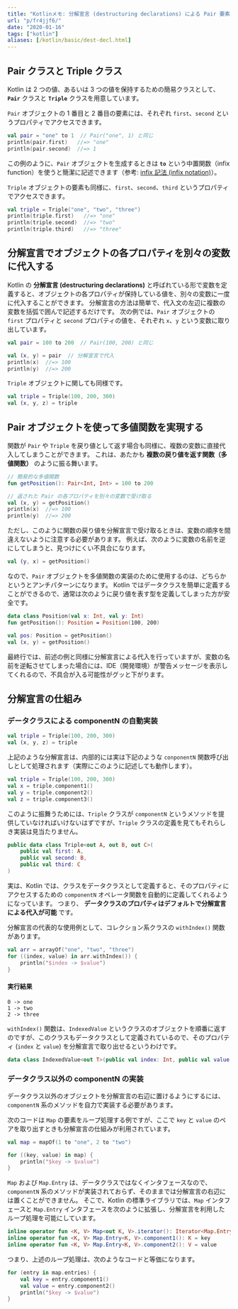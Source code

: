 ```yaml
---
title: "Kotlinメモ: 分解宣言 (destructuring declarations) による Pair 要素や Triple 要素の分解"
url: "p/fr4jjf6/"
date: "2020-01-16"
tags: ["kotlin"]
aliases: [/kotlin/basic/dest-decl.html]
---
```


Pair クラスと Triple クラス
----

Kotlin は 2 つの値、あるいは 3 つの値を保持するための簡易クラスとして、**`Pair`** クラスと **`Triple`** クラスを用意しています。

`Pair` オブジェクトの 1 番目と 2 番目の要素には、それぞれ `first`、`second` というプロパティでアクセスできます。

```kotlin
val pair = "one" to 1  // Pair("one", 1) と同じ
println(pair.first)   //=> "one"
println(pair.second)  //=> 1
```

この例のように、`Pair` オブジェクトを生成するときは **`to`** という中置関数（infix function）を使うと簡潔に記述できます（参考: [infix 記法 (infix notation)](/p/6qamkcy/)）。

`Triple` オブジェクトの要素も同様に、`first`、`second`、`third` というプロパティでアクセスできます。

```kotlin
val triple = Triple("one", "two", "three")
println(triple.first)   //=> "one"
println(triple.second)  //=> "two"
println(triple.third)   //=> "three"
```


分解宣言でオブジェクトの各プロパティを別々の変数に代入する
----

Kotlin の **分解宣言 (destructuring declarations)** と呼ばれている形で変数を定義すると、オブジェクトの各プロパティが保持している値を、別々の変数に一度に代入することができます。
分解宣言の方法は簡単で、代入文の左辺に複数の変数を括弧で囲んで記述するだけです。
次の例では、`Pair` オブジェクトの `first` プロパティと `second` プロパティの値を、それぞれ `x`、`y` という変数に取り出しています。

```kotlin
val pair = 100 to 200  // Pair(100, 200) と同じ

val (x, y) = pair  // 分解宣言で代入
println(x)  //=> 100
println(y)  //=> 200
```

`Triple` オブジェクトに関しても同様です。

```kotlin
val triple = Triple(100, 200, 300)
val (x, y, z) = triple
```


Pair オブジェクトを使って多値関数を実現する
----

関数が `Pair` や `Triple` を戻り値として返す場合も同様に、複数の変数に直接代入してしまうことができます。
これは、あたかも **複数の戻り値を返す関数（多値関数）** のように振る舞います。

```kotlin
// 簡易的な多値関数
fun getPosition(): Pair<Int, Int> = 100 to 200

// 返された Pair の各プロパティを別々の変数で受け取る
val (x, y) = getPosition()
println(x)  //=> 100
println(y)  //=> 200
```

ただし、このように関数の戻り値を分解宣言で受け取るときは、変数の順序を間違えないように注意する必要があります。
例えば、次のように変数の名前を逆にしてしまうと、見つけにくい不具合になります。

```kotlin
val (y, x) = getPosition()
```

なので、`Pair` オブジェクトを多値関数の実装のために使用するのは、どちらかというとアンチパターンになります。
Kotlin ではデータクラスを簡単に定義することができるので、通常は次のように戻り値を表す型を定義してしまった方が安全です。

```kotlin
data class Position(val x: Int, val y: Int)
fun getPosition(): Position = Position(100, 200)

val pos: Position = getPosition()
val (x, y) = getPosition()
```

最終行では、前述の例と同様に分解宣言による代入を行っていますが、変数の名前を逆転させてしまった場合には、IDE（開発環境）が警告メッセージを表示してくれるので、不具合が入る可能性がグッと下がります。


分解宣言の仕組み
----

### データクラスによる componentN の自動実装

```kotlin
val triple = Triple(100, 200, 300)
val (x, y, z) = triple
```

上記のような分解宣言は、内部的には実は下記のような `conponentN` 関数呼び出しとして処理されます（実際にこのように記述しても動作します）。

```kotlin
val triple = Triple(100, 200, 300)
val x = triple.component1()
val y = triple.component2()
val z = triple.component3()
```

このように振舞うためには、`Triple` クラスが `componentN` というメソッドを提供していなければいけないはずですが、`Triple` クラスの定義を見てもそれらしき実装は見当たりません。

```kotlin
public data class Triple<out A, out B, out C>(
    public val first: A,
    public val second: B,
    public val third: C
)
```

実は、Kotlin では、クラスをデータクラスとして定義すると、そのプロパティにアクセスするための `componentN` オペレータ関数を自動的に定義してくれるようになっています。
つまり、 **データクラスのプロパティはデフォルトで分解宣言による代入が可能** です。

分解宣言の代表的な使用例として、コレクション系クラスの `withIndex()` 関数があります。

```kotlin
val arr = arrayOf("one", "two", "three")
for ((index, value) in arr.withIndex()) {
    println("$index -> $value")
}
```

#### 実行結果

```
0 -> one
1 -> two
2 -> three
```

`withIndex()` 関数は、`IndexedValue` というクラスのオブジェクトを順番に返すのですが、このクラスもデータクラスとして定義されているので、そのプロパティ (`index` と `value`) を分解宣言で取り出せるというわけです。

```kotlin
data class IndexedValue<out T>(public val index: Int, public val value: T)
```

### データクラス以外の componentN の実装

データクラス以外のオブジェクトを分解宣言の右辺に置けるようにするには、`componentN` 系のメソッドを自力で実装する必要があります。

次のコードは `Map` の要素をループ処理する例ですが、ここで `key` と `value` のペアを取り出すときも分解宣言の仕組みが利用されています。

```kotlin
val map = mapOf(1 to "one", 2 to "two")

for ((key, value) in map) {
    println("$key -> $value")
}
```

`Map` および `Map.Entry` は、データクラスではなくインタフェースなので、`componentN` 系のメソッドが実装されておらず、そのままでは分解宣言の右辺には置くことができません。
そこで、Kotlin の標準ライブラリでは、`Map` インタフェースと `Map.Entry` インタフェースを次のように拡張し、分解宣言を利用したループ処理を可能にしています。

```kotlin
inline operator fun <K, V> Map<out K, V>.iterator(): Iterator<Map.Entry<K, V>> = entries.iterator()
inline operator fun <K, V> Map.Entry<K, V>.component1(): K = key
inline operator fun <K, V> Map.Entry<K, V>.component2(): V = value
```

つまり、上述のループ処理は、次のようなコードと等価になります。

```kotlin
for (entry in map.entries) {
    val key = entry.component1()
    val value = entry.component2()
    println("$key -> $value")
}
```

